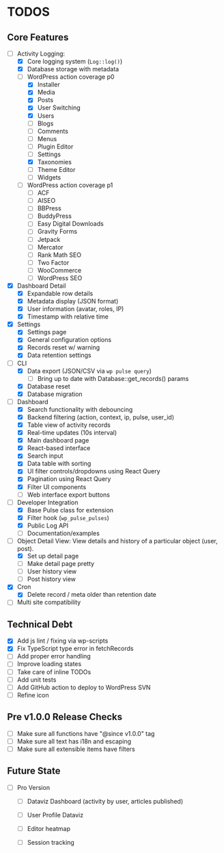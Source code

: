 # TODOS

## Core Features

- [ ] Activity Logging:
    - [x] Core logging system (`Log::log()`)
    - [x] Database storage with metadata
    - [ ] WordPress action coverage p0
        - [x] Installer
        - [x] Media
        - [x] Posts
        - [x] User Switching
        - [x] Users
        - [ ] Blogs
        - [ ] Comments
        - [ ] Menus
        - [ ] Plugin Editor
        - [ ] Settings
        - [x] Taxonomies
        - [ ] Theme Editor
        - [ ] Widgets
    - [ ] WordPress action coverage p1
        - [ ] ACF
        - [ ] AISEO
        - [ ] BBPress
        - [ ] BuddyPress
        - [ ] Easy Digital Downloads
        - [ ] Gravity Forms
        - [ ] Jetpack
        - [ ] Mercator
        - [ ] Rank Math SEO
        - [ ] Two Factor
        - [ ] WooCommerce
        - [ ] WordPress SEO
- [x] Dashboard Detail
    - [x] Expandable row details
    - [x] Metadata display (JSON format)
    - [x] User information (avatar, roles, IP)
    - [x] Timestamp with relative time
- [x] Settings
    - [x] Settings page
    - [x] General configuration options
    - [x] Records reset w/ warning
    - [x] Data retention settings
- [ ] CLI
    - [x] Data export (JSON/CSV via `wp pulse query`)
        - [ ] Bring up to date with Database::get_records() params
    - [x] Database reset
    - [x] Database migration
- [ ] Dashboard
    - [x] Search functionality with debouncing
    - [x] Backend filtering (action, context, ip, pulse, user_id)
    - [x] Table view of activity records
    - [x] Real-time updates (10s interval)
    - [x] Main dashboard page
    - [x] React-based interface
    - [x] Search input
    - [x] Data table with sorting
    - [x] UI filter controls/dropdowns using React Query
    - [x] Pagination using React Query
    - [x] Filter UI components
    - [ ] Web interface export buttons
- [ ] Developer Integration
    - [x] Base Pulse class for extension
    - [x] Filter hook (`wp_pulse_pulses`) 
    - [x] Public Log API
    - [ ] Documentation/examples
- [ ] Object Detail View: View details and history of a particular object (user, post).
    - [x] Set up detail page
    - [ ] Make detail page pretty
    - [ ] User history view
    - [ ] Post history view
- [x] Cron
    - [x] Delete record / meta older than retention date
- [ ] Multi site compatibility

## Technical Debt
- [x] Add js lint / fixing via wp-scripts
- [x] Fix TypeScript type error in fetchRecords
- [ ] Add proper error handling
- [ ] Improve loading states
- [ ] Take care of inline TODOs
- [ ] Add unit tests
- [ ] Add GitHub action to deploy to WordPress SVN
- [ ] Refine icon

## Pre v1.0.0 Release Checks
- [ ] Make sure all functions have "@since v1.0.0" tag
- [ ] Make sure all text has i18n and escaping
- [ ] Make sure all extensible items have filters

## Future State
- [ ] Pro Version
    - [ ] Dataviz Dashboard (activity by user, articles published)
    - [ ] User Profile Dataviz
    - [ ] Editor heatmap
    - [ ] Session tracking

